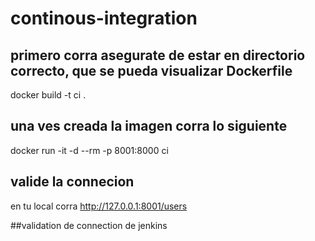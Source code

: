 # continous-integration

## primero corra asegurate de estar en directorio correcto, que se pueda visualizar Dockerfile 
docker build -t ci .

## una ves creada la imagen corra lo siguiente 
docker run -it -d --rm -p 8001:8000 ci 

## valide la connecion
en tu local corra  http://127.0.0.1:8001/users

##validation de connection de jenkins
